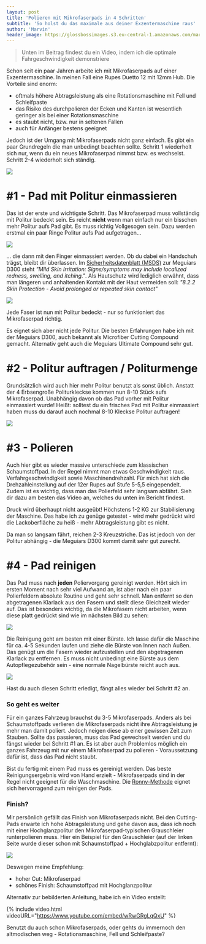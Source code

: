 ```yaml
---
layout: post
title: 'Polieren mit Mikrofaserpads in 4 Schritten'
subtitle: 'So holst du das maximale aus deiner Exzentermaschine raus'
author: 'Marvin'
header_image: https://glossbossimages.s3.eu-central-1.amazonaws.com/marvin/guide_mf_pads/DSC01924.jpg
---
```


>Unten im Beitrag findest du ein Video, indem ich die optimale Fahrgeschwindigkeit demonstriere

Schon seit ein paar Jahren arbeite ich mit Mikrofaserpads auf einer Exzentermaschine. In meinen Fall eine Rupes Duetto 12 mit 12mm Hub. Die Vorteile sind enorm:

- oftmals höhere Abtragsleistung als eine Rotationsmaschine mit Fell und Schleifpaste
- das Risiko des durchpolieren der Ecken und Kanten ist wesentlich geringer als bei einer Rotationsmaschine
- es staubt nicht, bzw. nur in seltenen Fällen
- auch für Anfänger bestens geeignet

Jedoch ist der Umgang mit Mikrofaserpads nicht ganz einfach. Es gibt ein paar Grundregeln die man unbedingt beachten sollte. Schritt 1 wiederholt sich nur, wenn du ein neues Mikrofaserpad nimmst bzw. es wechselst. Schritt 2-4 wiederholt sich ständig.


![](https://glossbossimages.s3.eu-central-1.amazonaws.com/marvin/guide_mf_pads/DSC01924.jpg)

# #1 - Pad mit Politur einmassieren

Das ist der erste und wichtigste Schritt. Das Mikrofaserpad muss vollständig mit Politur bedeckt sein. Es reicht **nicht** wenn man einfach nur ein bisschen mehr Politur aufs Pad gibt. Es muss richtig Vollgesogen sein. Dazu werden erstmal ein paar Ringe Politur aufs Pad aufgetragen...

![](https://glossbossimages.s3.eu-central-1.amazonaws.com/marvin/guide_mf_pads/DSC01917.jpg)

... die dann mit den Finger einmassiert werden. Ob du dabei ein Handschuh trägst, bleibt dir überlassen. Im [Sicherheitsdatenblatt (MSDS)](http://www.finishmaster.com/prod/assets/xfw41bwdgroykk4hnrd6.pdf) zur Meguiars D300 steht *"Mild Skin Irritation: Signs/symptoms may include localized redness, swelling, and itching."*. Als Hautschutz wird lediglich erwähnt, dass man längeren und anhaltenden Kontakt mit der Haut vermeiden soll: *"8.2.2 Skin Protection - Avoid prolonged or repeated skin contact"*

![](https://glossbossimages.s3.eu-central-1.amazonaws.com/marvin/guide_mf_pads/DSC01918.jpg)

Jede Faser ist nun mit Politur bedeckt - nur so funktioniert das Mikrofaserpad richtig.

Es eignet sich aber nicht jede Politur. Die besten Erfahrungen habe ich mit der Meguiars D300, auch bekannt als Microfiber Cutting Compound gemacht. Alternativ geht auch die Meguiars Ultimate Compound sehr gut.

# #2 - Politur auftragen / Politurmenge

Grundsätzlich wird auch hier mehr Politur benutzt als sonst üblich. Anstatt der 4 Erbsengroße Politurkleckse kommen nun 8-10 Stück aufs Mikrofaserpad. Unabhängig davon ob das Pad vorher mit Politur einmassiert wurde! Heißt: solltest du ein frisches Pad mit Politur einmassiert haben muss du darauf auch nochmal 8-10 Kleckse Politur auftragen!


![](https://glossbossimages.s3.eu-central-1.amazonaws.com/marvin/guide_mf_pads/DSC01919.jpg)

# #3 - Polieren

Auch hier gibt es wieder massive unterschiede zum klassischen Schaumstoffpad. In der Regel nimmt man etwas Geschwindigkeit raus. Verfahrgeschwindigkeit sowie Maschinendrehzahl. Für mich hat sich die Drehzahleinstellung auf der 12er Rupes auf Stufe 5-5,5 eingependelt. Zudem ist es wichtig, dass man das Polierfeld sehr langsam abfährt.
Sieh dir dazu am besten das Video an, welches du unten im Bericht findest.

Druck wird überhaupt nicht ausgeübt! Höchstens 1-2 KG zur Stabilisierung der Maschine. Das habe ich zu genüge getestet - wird mehr gedrückt wird die Lackoberfläche zu heiß - mehr Abtragsleistung gibt es nicht.

Da man so langsam fährt, reichen 2-3 Kreuzstriche. Das ist jedoch von der Politur abhängig - die Meguiars D300 kommt damit sehr gut zurecht.


# #4 - Pad reinigen

Das Pad muss nach **jeden** Poliervorgang gereinigt werden. Hört sich im ersten Moment nach sehr viel Aufwand an, ist aber nach ein paar Polierfeldern absolute Routine und geht sehr schnell. Man entfernt so den abgetragenen Klarlack aus den Fasern und stellt diese Gleichzeit wieder auf. Das ist besonders wichtig, da die Mikrofasern nicht arbeiten, wenn diese platt gedrückt sind wie im nächsten Bild zu sehen:

![](https://glossbossimages.s3.eu-central-1.amazonaws.com/marvin/guide_mf_pads/DSC01920.jpg)

Die Reinigung geht am besten mit einer Bürste. Ich lasse dafür die Maschine für ca. 4-5 Sekunden laufen und ziehe die Bürste von Innen nach Außen. Das genügt um die Fasern wieder aufzustellen und den abgetragenen Klarlack zu entfernen. Es muss nicht unbedingt eine Bürste aus dem Autopflegezubehör sein - eine normale Nagelbürste reicht auch aus.

![](https://glossbossimages.s3.eu-central-1.amazonaws.com/marvin/guide_mf_pads/DSC01921.jpg)

Hast du auch diesen Schritt erledigt, fängt alles wieder bei Schritt #2 an.

### So geht es weiter

Für ein ganzes Fahrzeug brauchst du 3-5 Mikrofaserpads. Anders als bei Schaumstoffpads verlieren die Mikrofaserpads nicht ihre Abtragsleistung je mehr man damit poliert. Jedoch neigen diese ab einer gewissen Zeit zum Stauben. Sollte das passieren, muss das Pad gewechselt werden und du fängst wieder bei Schritt #1 an. Es ist aber auch Problemlos möglich ein ganzes Fahrzeug mit nur einem Mikrofaserpad zu polieren - Voraussetzung dafür ist, dass das Pad nicht staubt.

Bist du fertig mit einem Pad muss es gereinigt werden. Das beste Reinigungsergebnis wird von Hand erzielt - Mikrofaserpads sind in der Regel nicht geeignet für die Waschmaschine. Die [Ronny-Methode](https://glossboss.de/anleitungen/polierpads-reinigen/) eignet sich hervorragend zum reinigen der Pads.

### Finish?

Mir persönlich gefällt das Finish von Mikrofaserpads nicht. Bei den Cutting-Pads erwarte ich hohe Abtragsleistung und gehe davon aus, dass ich noch mit einer Hochglanzpolitur den Mikrofaserpad-typischen Grauschleier runterpolieren muss. Hier ein Beispiel für den Grauschleier (auf der linken Seite wurde dieser schon mit Schaumstoffpad + Hochglabzpolitur entfernt):

![](https://glossbossimages.s3.eu-central-1.amazonaws.com/marvin/audi-a1-schwarz/DSC01303.jpg)

Deswegen meine Empfehlung:

- hoher Cut: Mikrofaserpad
- schönes Finish: Schaumstoffpad mit Hochglanzpolitur

Alternativ zur bebilderten Anleitung, habe ich ein Video erstellt:

{% include video.html videoURL="https://www.youtube.com/embed/wRwGRgLqQxU" %}

Benutzt du auch schon Mikrofaserpads, oder gehts du immernoch den altmodischen weg - Rotationsmaschine, Fell und Schleifpaste?